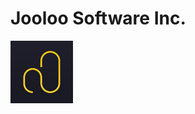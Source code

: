 # Jooloo Software Inc.


 <img src="https://github.com/Jooloo-Inc/.github/blob/main/images/FUNDO.png?size=100" width="100px;" /><br>
